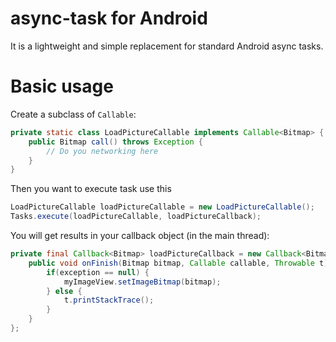 async-task for Android
===========================

It is a lightweight and simple replacement for standard Android async tasks.

Basic usage
===========

Create a subclass of `Callable`:

```java
private static class LoadPictureCallable implements Callable<Bitmap> {
	public Bitmap call() throws Exception {
		// Do you networking here
	}
}
```

Then you want to execute task use this

```java
LoadPictureCallable loadPictureCallable = new LoadPictureCallable();
Tasks.execute(loadPictureCallable, loadPictureCallback);
```

You will get results in your callback object (in the main thread):

```java
private final Callback<Bitmap> loadPictureCallback = new Callback<Bitmap>() {
	public void onFinish(Bitmap bitmap, Callable callable, Throwable t) {
		if(exception == null) {
			myImageView.setImageBitmap(bitmap);
		} else {
			t.printStackTrace();
		}
	}
};
```
